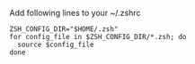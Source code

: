 Add following lines to your ~/.zshrc

```
ZSH_CONFIG_DIR="$HOME/.zsh"
for config_file in $ZSH_CONFIG_DIR/*.zsh; do
  source $config_file
done
```
